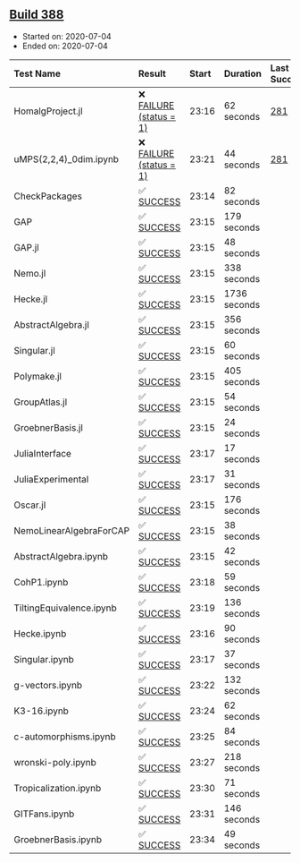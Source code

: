 ## [Build 388](https://oscarci.mathematik.uni-kl.de/job/oscar-stable/388/)

* Started on: 2020-07-04
* Ended on: 2020-07-04

| Test Name    | Result | Start | Duration | Last Success | First Failure |
|:-------------|:-------|:------|:---------|:-------------|:--------------|
| HomalgProject.jl | ❌ [FAILURE (status = 1)](https://oscarci.mathematik.uni-kl.de/job/oscar-stable/388/artifact/logs/build-388/HomalgProject.jl.log) | 23:16 | 62 seconds | [281](https://oscarci.mathematik.uni-kl.de/job/oscar-stable/281/) | [282](https://oscarci.mathematik.uni-kl.de/job/oscar-stable/282/) |
| uMPS(2,2,4)_0dim.ipynb | ❌ [FAILURE (status = 1)](https://oscarci.mathematik.uni-kl.de/job/oscar-stable/388/artifact/logs/build-388/uMPS-2-2-4-_0dim.ipynb.log) | 23:21 | 44 seconds | [281](https://oscarci.mathematik.uni-kl.de/job/oscar-stable/281/) | [282](https://oscarci.mathematik.uni-kl.de/job/oscar-stable/282/) |
| CheckPackages | ✅ [SUCCESS](https://oscarci.mathematik.uni-kl.de/job/oscar-stable/388/artifact/logs/build-388/CheckPackages.log) | 23:14 | 82 seconds |  |  |
| GAP | ✅ [SUCCESS](https://oscarci.mathematik.uni-kl.de/job/oscar-stable/388/artifact/logs/build-388/GAP.log) | 23:15 | 179 seconds |  |  |
| GAP.jl | ✅ [SUCCESS](https://oscarci.mathematik.uni-kl.de/job/oscar-stable/388/artifact/logs/build-388/GAP.jl.log) | 23:15 | 48 seconds |  |  |
| Nemo.jl | ✅ [SUCCESS](https://oscarci.mathematik.uni-kl.de/job/oscar-stable/388/artifact/logs/build-388/Nemo.jl.log) | 23:15 | 338 seconds |  |  |
| Hecke.jl | ✅ [SUCCESS](https://oscarci.mathematik.uni-kl.de/job/oscar-stable/388/artifact/logs/build-388/Hecke.jl.log) | 23:15 | 1736 seconds |  |  |
| AbstractAlgebra.jl | ✅ [SUCCESS](https://oscarci.mathematik.uni-kl.de/job/oscar-stable/388/artifact/logs/build-388/AbstractAlgebra.jl.log) | 23:15 | 356 seconds |  |  |
| Singular.jl | ✅ [SUCCESS](https://oscarci.mathematik.uni-kl.de/job/oscar-stable/388/artifact/logs/build-388/Singular.jl.log) | 23:15 | 60 seconds |  |  |
| Polymake.jl | ✅ [SUCCESS](https://oscarci.mathematik.uni-kl.de/job/oscar-stable/388/artifact/logs/build-388/Polymake.jl.log) | 23:15 | 405 seconds |  |  |
| GroupAtlas.jl | ✅ [SUCCESS](https://oscarci.mathematik.uni-kl.de/job/oscar-stable/388/artifact/logs/build-388/GroupAtlas.jl.log) | 23:15 | 54 seconds |  |  |
| GroebnerBasis.jl | ✅ [SUCCESS](https://oscarci.mathematik.uni-kl.de/job/oscar-stable/388/artifact/logs/build-388/GroebnerBasis.jl.log) | 23:15 | 24 seconds |  |  |
| JuliaInterface | ✅ [SUCCESS](https://oscarci.mathematik.uni-kl.de/job/oscar-stable/388/artifact/logs/build-388/JuliaInterface.log) | 23:17 | 17 seconds |  |  |
| JuliaExperimental | ✅ [SUCCESS](https://oscarci.mathematik.uni-kl.de/job/oscar-stable/388/artifact/logs/build-388/JuliaExperimental.log) | 23:17 | 31 seconds |  |  |
| Oscar.jl | ✅ [SUCCESS](https://oscarci.mathematik.uni-kl.de/job/oscar-stable/388/artifact/logs/build-388/Oscar.jl.log) | 23:15 | 176 seconds |  |  |
| NemoLinearAlgebraForCAP | ✅ [SUCCESS](https://oscarci.mathematik.uni-kl.de/job/oscar-stable/388/artifact/logs/build-388/NemoLinearAlgebraForCAP.log) | 23:15 | 38 seconds |  |  |
| AbstractAlgebra.ipynb | ✅ [SUCCESS](https://oscarci.mathematik.uni-kl.de/job/oscar-stable/388/artifact/logs/build-388/AbstractAlgebra.ipynb.log) | 23:15 | 42 seconds |  |  |
| CohP1.ipynb | ✅ [SUCCESS](https://oscarci.mathematik.uni-kl.de/job/oscar-stable/388/artifact/logs/build-388/CohP1.ipynb.log) | 23:18 | 59 seconds |  |  |
| TiltingEquivalence.ipynb | ✅ [SUCCESS](https://oscarci.mathematik.uni-kl.de/job/oscar-stable/388/artifact/logs/build-388/TiltingEquivalence.ipynb.log) | 23:19 | 136 seconds |  |  |
| Hecke.ipynb | ✅ [SUCCESS](https://oscarci.mathematik.uni-kl.de/job/oscar-stable/388/artifact/logs/build-388/Hecke.ipynb.log) | 23:16 | 90 seconds |  |  |
| Singular.ipynb | ✅ [SUCCESS](https://oscarci.mathematik.uni-kl.de/job/oscar-stable/388/artifact/logs/build-388/Singular.ipynb.log) | 23:17 | 37 seconds |  |  |
| g-vectors.ipynb | ✅ [SUCCESS](https://oscarci.mathematik.uni-kl.de/job/oscar-stable/388/artifact/logs/build-388/g-vectors.ipynb.log) | 23:22 | 132 seconds |  |  |
| K3-16.ipynb | ✅ [SUCCESS](https://oscarci.mathematik.uni-kl.de/job/oscar-stable/388/artifact/logs/build-388/K3-16.ipynb.log) | 23:24 | 62 seconds |  |  |
| c-automorphisms.ipynb | ✅ [SUCCESS](https://oscarci.mathematik.uni-kl.de/job/oscar-stable/388/artifact/logs/build-388/c-automorphisms.ipynb.log) | 23:25 | 84 seconds |  |  |
| wronski-poly.ipynb | ✅ [SUCCESS](https://oscarci.mathematik.uni-kl.de/job/oscar-stable/388/artifact/logs/build-388/wronski-poly.ipynb.log) | 23:27 | 218 seconds |  |  |
| Tropicalization.ipynb | ✅ [SUCCESS](https://oscarci.mathematik.uni-kl.de/job/oscar-stable/388/artifact/logs/build-388/Tropicalization.ipynb.log) | 23:30 | 71 seconds |  |  |
| GITFans.ipynb | ✅ [SUCCESS](https://oscarci.mathematik.uni-kl.de/job/oscar-stable/388/artifact/logs/build-388/GITFans.ipynb.log) | 23:31 | 146 seconds |  |  |
| GroebnerBasis.ipynb | ✅ [SUCCESS](https://oscarci.mathematik.uni-kl.de/job/oscar-stable/388/artifact/logs/build-388/GroebnerBasis.ipynb.log) | 23:34 | 49 seconds |  |  |
